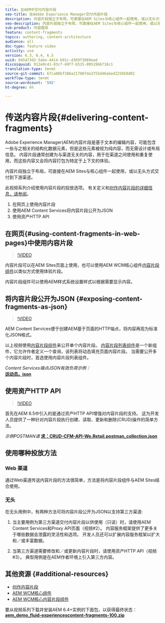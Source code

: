 ```yaml
---
title: 在AEM中交付内容片段
seo-title: 在Adobe Experience Manager交付内容片段
description: 内容片段独立于布局，可直接在AEM Sites与核心组件一起使用，或以无头方式交付到下游渠道。
seo-description: 内容片段独立于布局，可直接在AEM Sites与核心组件一起使用，或以无头方式交付到下游渠道。
sub-product: 内容服务
feature: content-fragments
topics: authoring, content-architecture
audience: all
doc-type: feature video
activity: use
version: 6.3, 6.4, 6.5
uuid: 045473d2-5abe-4414-b91c-d369f3069ead
discoiquuid: 912e0c41-83cf-49f7-b515-09519b6718c1
translation-type: tm+mt
source-git-commit: 67ca08bf386a217807da3755d46abed225050d02
workflow-type: tm+mt
source-wordcount: '592'
ht-degree: 6%

---
```



# 传送内容片段{#delivering-content-fragments}

Adobe Experience Manager(AEM)内容片段是基于文本的编辑内容，可能包含一些与之相关的结构化数据元素，但是这些元素被视为纯内容，而无需设计或布局信息。 内容片段通常创建为与渠道无关的内容，用于在渠道之间使用和重复使用，而这些内容又会将内容打包为特定于上下文的体验。

内容片段独立于布局，可直接在AEM Sites与核心组件一起使用，或以无头方式交付到下游渠道。

此视频系列介绍使用内容片段的投放选项。 有关定义和[创作内容片段的详细信息，请参阅](content-fragments-feature-video-use.md)。

1. 在网页上使用内容片段
2. 使用AEM Content Services将内容片段公开为JSON
3. 使用资产HTTP API

## 在网页{#using-content-fragments-in-web-pages}中使用内容片段

>[!VIDEO](https://video.tv.adobe.com/v/22449/?quality=12&learn=on)

内容片段可以在AEM Sites页面上使用，也可以使用AEM WCM核心组件[内容片段组件](https://docs.adobe.com/content/help/zh-Hans/experience-manager-core-components/using/components/content-fragment-component.html)以类似方式使用体验片段。

内容片段组件可以使用AEM样式系统设置样式以根据需要显示内容。

## 将内容片段公开为JSON {#exposing-content-fragments-as-json}

>[!VIDEO](https://video.tv.adobe.com/v/22448/?quality=12&learn=on)

AEM Content Services便于创建AEM基于页面的HTTP端点，将内容再现为标准化JSON格式。

以上视频使用[内容片段组件](https://docs.adobe.com/content/help/en/experience-manager-core-components/using/components/content-fragment-component.html)来公开单个内容片段。 [内容片段列表组件](https://docs.adobe.com/content/help/en/experience-manager-core-components/using/components/content-fragment-list.html)是一个新组件，它允许作者定义一个查询，该列表将动态填充页面内容片段。 当需要公开多个内容片段时，首选使用内容片段列表组件。

*Content Services端点JSON有效负荷示例：*\
**[运动员。json](assets/athletes.json)**

## 使用资产HTTP API

>[!VIDEO](https://video.tv.adobe.com/v/26390/?quality=12&learn=on)

首先在AEM 6.5中引入的是通过资产HTTP API增强对内容片段的支持。 这为开发人员提供了一种针对内容片段执行创建、读取、更新和删除(CRUD)操作的简单方法。

*示例POSTMAN请*
**[求：CRUD-CFM-API-We.Retail.postman_collection.json](assets/CRUD-CFM-API-We.Retail.postman_collection.json)**

## 使用哪种投放方法

### Web 渠道

通过Web渠道传送内容片段的方法很简单，方法是将内容片段组件与AEM Sites结合使用。

### 无头

在无头用例中，有两种方法可将内容片段公开为JSON以支持第三方渠道:

1. 当主要用例为第三方渠道交付内容片段以供使用（只读）时，请使用AEM Content Services和Proxy API页面（视频#2）。 内容服务框架提供了更多关于哪些数据会泄露的灵活性和选项。 开发人员还可以扩展内容服务框架以扩大和／或丰富数据。

2. 当第三方渠道需要修改和／或更新内容片段时，请使用资产HTTP API（视频#3）。 典型用例是在AEM作者环境上引入第三方内容。

## 其他资源 {#additional-resources}

* [创作内容片段](content-fragments-feature-video-use.md)
* [AEM WCM核心组件](https://docs.adobe.com/content/help/zh-Hans/experience-manager-core-components/using/introduction.html)
* [AEM WCM核心内容片段组件](https://docs.adobe.com/content/help/en/experience-manager-core-components/using/components/content-fragment-component.html)

要从视频系列下载并安装AEM 6.4+实例的下面包，以获得最终状态：\
**[aem_demo_fluid-experiencescontent-fragments-100.zip](assets/aem_demo_fluid-experiencescontent-fragments-100.zip)**
